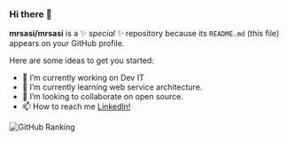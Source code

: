 ### Hi there 👋

**mrsasi/mrsasi** is a ✨ _special_ ✨ repository because its `README.md` (this file) appears on your GitHub profile.

Here are some ideas to get you started:

- 🔭 I’m currently working on Dev IT
- 🌱 I’m currently learning web service architecture.
- 👯 I’m looking to collaborate on open source.
- 📫 How to reach me [LinkedIn!](https://www.linkedin.com/in/sasikumar-chandrasekar)

![GitHub Ranking](https://github-readme-stats.vercel.app/api?username=mrsasi&show_icons=true)
